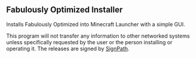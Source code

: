 ## Fabulously Optimized Installer

Installs Fabulously Optimized into Minecraft Launcher with a simple GUI.

This program will not transfer any information to other networked systems unless specifically requested by the user or the person installing or operating it. The releases are signed by [SignPath](https://signpath.org/projects/fabulously-optimized/).
